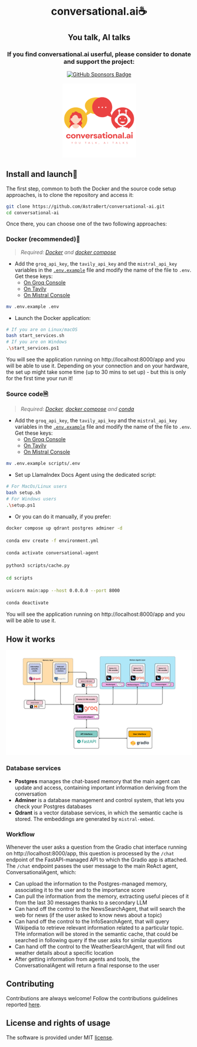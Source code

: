 <h1 align="center">conversational.ai☕</h1>

<h2 align="center">You talk, AI talks</h2>

<div align="center">
    <h3>If you find conversational.ai userful, please consider to donate and support the project:</h3>
    <a href="https://github.com/sponsors/AstraBert"><img src="https://img.shields.io/badge/sponsor-30363D?style=for-the-badge&logo=GitHub-Sponsors&logoColor=#EA4AAA" alt="GitHub Sponsors Badge"></a>
</div>
<br>
<div align="center">
    <img src="logo.png" alt="conversational.ai Logo" width=200 height=200>
</div>

## Install and launch🚀

The first step, common to both the Docker and the source code setup approaches, is to clone the repository and access it:

```bash
git clone https://github.com/AstraBert/conversational-ai.git
cd conversational-ai
```

Once there, you can choose one of the two following approaches:

### Docker (recommended)🐋

> _Required: [Docker](https://docs.docker.com/desktop/) and [docker compose](https://docs.docker.com/compose/)_

- Add the `groq_api_key`, the `tavily_api_key` and the `mistral_api_key` variables in the [`.env.example`](./docker/.env.example) file and modify the name of the file to `.env`. Get these keys:
    + [On Groq Console](https://console.groq.com/keys)
    + [On Tavily](https://app.tavily.com/home/)
    + [On Mistral Console](https://console.mistral.ai/api-keys/)

```bash
mv .env.example .env
```

- Launch the Docker application:

```bash
# If you are on Linux/macOS
bash start_services.sh
# If you are on Windows
.\start_services.ps1
```

You will see the application running on http://localhost:8000/app and you will be able to use it. Depending on your connection and on your hardware, the set up might take some time (up to 30 mins to set up) - but this is only for the first time your run it!


### Source code🗎

> _Required: [Docker](https://docs.docker.com/desktop/), [docker compose](https://docs.docker.com/compose/) and [conda](https://anaconda.org/anaconda/conda)_

- Add the `groq_api_key`, the `tavily_api_key` and the `mistral_api_key` variables in the [`.env.example`](./docker/.env.example) file and modify the name of the file to `.env`. Get these keys:
    + [On Groq Console](https://console.groq.com/keys)
    + [On Tavily](https://app.tavily.com/home/)
    + [On Mistral Console](https://console.mistral.ai/api-keys/)

```bash
mv .env.example scripts/.env
```

- Set up LlamaIndex Docs Agent using the dedicated script:

```bash
# For MacOs/Linux users
bash setup.sh
# For Windows users
.\setup.ps1
```

- Or you can do it manually, if you prefer:

```bash
docker compose up qdrant postgres adminer -d

conda env create -f environment.yml

conda activate conversational-agent

python3 scripts/cache.py

cd scripts

uvicorn main:app --host 0.0.0.0 --port 8000

conda deactivate
```

You will see the application running on http://localhost:8000/app and you will be able to use it.

## How it works

<div align='center'>
    <img src="./workflow.png" alt="LlamaIndex Docs Agent workflow">
</div>

### Database services

- **Postgres** manages the chat-based memory that the main agent can update and access, containing important information deriving from the conversation
- **Adminer** is a database management and control system, that lets you check your Postgres databases
- **Qdrant** is a vector database services, in which the semantic cache is stored. The embeddings are generated by `mistral-embed`.

### Workflow

Whenever the user asks a question from the Gradio chat interface running on http://localhost:8000/app, this question is processed by the `/chat` endpoint of the FastAPI-managed API to which the Gradio app is attached. The `/chat` endpoint passes the user message to the main ReAct agent, ConversationalAgent, which:

- Can upload the information to the Postgres-managed memory, associating it to the user and to the importance score
- Can pull the information from the memory, extracting useful pieces of it from the last 30 messages thanks to a secondary LLM
- Can hand off the control to the NewsSearchAgent, that will search the web for news (if the user asked to know news about a topic)
- Can hand off the control to the InfoSearchAgent, that will query Wikipedia to retrieve relevant information related to a particular topic. THe information will be stored in the semantic cache, that could be searched in following query if the user asks for similar questions
- Can hand off the control to the WeatherSearchAgent, that will find out weather details about a specific location
- After getting information from agents and tools, the ConversationalAgent will return a final response to the user

## Contributing

Contributions are always welcome! Follow the contributions guidelines reported [here](CONTRIBUTING.md).

## License and rights of usage

The software is provided under MIT [license](./LICENSE).
